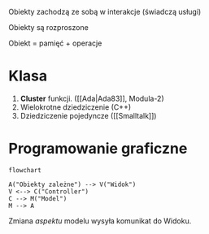 Obiekty zachodzą ze sobą w interakcje (świadczą usługi)

Obiekty są rozproszone

Obiekt = pamięć + operacje

# Klasa
1. **Cluster** funkcji. ([[Ada|Ada83]], Modula-2)
2. Wielokrotne dziedziczenie (C++)
3. Dziedziczenie pojedyncze ([[Smalltalk]])

# Programowanie graficzne
```mermaid
flowchart

A("Obiekty zależne") --> V("Widok")
V <--> C("Controller")
C --> M("Model")
M --> A
```
Zmiana *aspektu* modelu wysyła komunikat do Widoku.